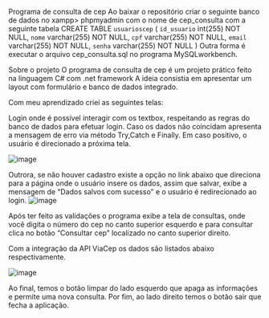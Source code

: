 Programa de consulta de cep
Ao baixar o repositório criar o seguinte banco de dados no xampp> phpmyadmin com o nome de cep_consulta com a seguinte tabela
CREATE TABLE `usuarioscep` (
  `id_usuario` int(255) NOT NULL,
  `nome` varchar(255) NOT NULL,
  `cpf` varchar(255) NOT NULL,
  `email` varchar(255) NOT NULL,
  `senha` varchar(255) NOT NULL
)
Outra forma é executar o arquivo cep_consulta.sql no programa MySQLworkbench.

Sobre o projeto
O programa de consulta de cep é um projeto prático feito na linguagem C# com .net framework
A ideia consistia em apresentar um layout com formulário e banco de dados integrado.

Com meu aprendizado criei as seguintes telas:

Login onde é possível interagir com os textbox, respeitando as regras do banco de dados para efetuar login.
Caso os dados não coincidam apresenta a mensagem de erro via método Try,Catch e Finally. Em caso positivo, o usuário é direcionado a próxima tela.

![image](https://github.com/Alissonvsantos2023/ProjetosCsharp/assets/134982920/a27574e5-def8-4558-95ce-8ae7d2d888e2)

Outrora, se não houver cadastro existe a opção no link abaixo que direciona para a página onde o usuário insere os dados, assim que salvar, exibe a mensagem de “Dados salvos com sucesso” e o usuário é redirecionado ao login.
![image](https://github.com/Alissonvsantos2023/ProjetosCsharp/assets/134982920/809622f5-a176-45a0-8054-c4751b2d35cd)


 
Após ter feito as validações o programa exibe a tela de consultas, onde você digita o número do cep no canto superior esquerdo e para consultar clica no botão “Consultar cep” localizado no canto superior direito.

Com a integração da API ViaCep os dados são listados abaixo respectivamente.

![image](https://github.com/Alissonvsantos2023/ProjetosCsharp/assets/134982920/d1899f97-8035-458b-9979-54a99b6e675f)


 
Ao final, temos o botão limpar do lado esquerdo que apaga as informações e permite uma nova consulta. Por fim, ao lado direito temos o botão sair que fecha a aplicação.


